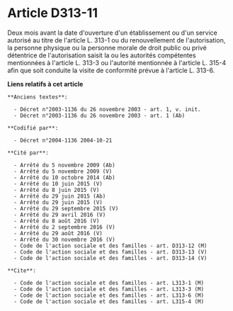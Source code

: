 # Article D313-11

Deux mois avant la date d'ouverture d'un établissement ou d'un service autorisé au titre de l'article L. 313-1 ou du
renouvellement de l'autorisation, la personne physique ou la personne morale de droit public ou privé détentrice de
l'autorisation saisit la ou les autorités compétentes mentionnées à l'article L. 313-3 ou l'autorité mentionnée à l'article
L. 315-4 afin que soit conduite la visite de conformité prévue à l'article L. 313-6.

**Liens relatifs à cet article**

	**Anciens textes**:

	  - Décret n°2003-1136 du 26 novembre 2003 - art. 1, v. init.
	  - Décret n°2003-1136 du 26 novembre 2003 - art. 1 (Ab)

	**Codifié par**:

	  - Décret n°2004-1136 2004-10-21

	**Cité par**:

	  - Arrêté du 5 novembre 2009 (Ab)
	  - Arrêté du 5 novembre 2009 (V)
	  - Arrêté du 10 octobre 2014 (Ab)
	  - Arrêté du 10 juin 2015 (V)
	  - Arrêté du 8 juin 2015 (V)
	  - Arrêté du 29 juin 2015 (Ab)
	  - Arrêté du 29 juin 2015 (V)
	  - Arrêté du 29 septembre 2015 (V)
	  - Arrêté du 29 avril 2016 (V)
	  - Arrêté du 8 août 2016 (V)
	  - Arrêté du 2 septembre 2016 (V)
	  - Arrêté du 29 août 2016 (V)
	  - Arrêté du 30 novembre 2016 (V)
	  - Code de l'action sociale et des familles - art. D313-12 (M)
	  - Code de l'action sociale et des familles - art. D313-13 (V)
	  - Code de l'action sociale et des familles - art. D313-14 (V)

	**Cite**:

	  - Code de l'action sociale et des familles - art. L313-1 (M)
	  - Code de l'action sociale et des familles - art. L313-3 (M)
	  - Code de l'action sociale et des familles - art. L313-6 (M)
	  - Code de l'action sociale et des familles - art. L315-4 (M)
